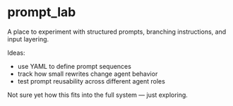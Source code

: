 # prompt_lab

A place to experiment with structured prompts, branching instructions, and input layering.

Ideas:
- use YAML to define prompt sequences
- track how small rewrites change agent behavior
- test prompt reusability across different agent roles

Not sure yet how this fits into the full system — just exploring.
